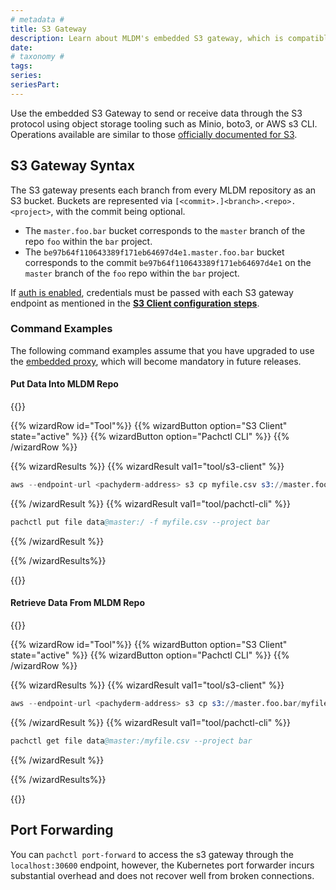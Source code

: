 ```yaml
---
# metadata # 
title: S3 Gateway
description: Learn about MLDM's embedded S3 gateway, which is compatible with MinIO, AWS S3 CLI, and boto3. 
date: 
# taxonomy #
tags: 
series:
seriesPart:
---
```


Use the embedded S3 Gateway to send or receive data through the S3 protocol using object storage tooling such as Minio, boto3, or AWS s3 CLI. Operations available are similar to those [officially documented for S3](https://docs.aws.amazon.com/cli/latest/reference/s3/).


## S3 Gateway Syntax

The S3 gateway presents each branch from every MLDM repository as an S3 bucket. Buckets are represented via `[<commit>.]<branch>.<repo>.<project>`, with the commit being optional. 

- The `master.foo.bar` bucket corresponds to the `master` branch of the repo `foo` within the `bar` project.
- The `be97b64f110643389f171eb64697d4e1.master.foo.bar` bucket corresponds to the commit `be97b64f110643389f171eb64697d4e1` on the `master` branch of the `foo` repo within the `bar` project.

If [auth is enabled](../../../enterprise/auth/), credentials must be passed with
each S3 gateway endpoint as mentioned in the [**S3 Client configuration steps**](./configure-s3client/#set-your-credentials).

### Command Examples 

The following command examples assume that you have upgraded to use the [embedded proxy](../../deploy/deploy-w-proxy), which will become mandatory in future releases.

#### Put Data Into MLDM Repo

{{<stack type="wizard">}}

{{% wizardRow id="Tool"%}}
{{% wizardButton option="S3 Client" state="active" %}}
{{% wizardButton option="Pachctl CLI" %}}
{{% /wizardRow %}}

{{% wizardResults %}}
{{% wizardResult val1="tool/s3-client" %}}
```s
aws --endpoint-url <pachyderm-address> s3 cp myfile.csv s3://master.foo.bar
```
{{% /wizardResult %}}
{{% wizardResult val1="tool/pachctl-cli" %}}
```s
pachctl put file data@master:/ -f myfile.csv --project bar
```
{{% /wizardResult %}}

{{% /wizardResults%}}

{{</stack>}}

#### Retrieve Data From MLDM Repo

{{<stack type="wizard">}}

{{% wizardRow id="Tool"%}}
{{% wizardButton option="S3 Client" state="active" %}}
{{% wizardButton option="Pachctl CLI" %}}
{{% /wizardRow %}}

{{% wizardResults %}}
{{% wizardResult val1="tool/s3-client" %}}
```s
aws --endpoint-url <pachyderm-address> s3 cp s3://master.foo.bar/myfile.csv
```
{{% /wizardResult %}}
{{% wizardResult val1="tool/pachctl-cli" %}}
```s
pachctl get file data@master:/myfile.csv --project bar
```
{{% /wizardResult %}}

{{% /wizardResults%}}

{{</stack>}}


## Port Forwarding
You can  `pachctl port-forward` to access the s3 gateway through the `localhost:30600` endpoint, however, the Kubernetes port forwarder incurs substantial overhead and does not recover well from broken connections.



